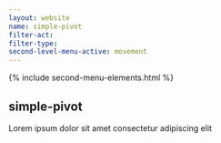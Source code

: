 ```yaml
---
layout: website
name: simple-pivot
filter-act:
filter-type:
second-level-menu-active: movement
---
```


{% include second-menu-elements.html %}

<main class="page-content">
  <div class="text-container">
    <h2>simple-pivot</h2>
    <p>Lorem ipsum dolor sit amet consectetur adipiscing elit</p>
  </div>
</main>
